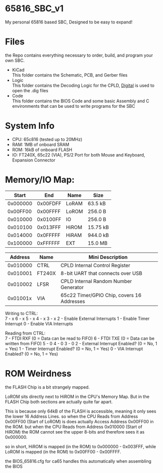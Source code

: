 # 65816_SBC_v1
My personal 65816 based SBC, Designed to be easy to expand!

# Files
the Repo contains everything necessary to order, build, and program your own SBC.

* KiCad  
This folder contains the Schematic, PCB, and Gerber files
* Logic  
This folder contains the Decoding Logic for the CPLD, [Digital](https://github.com/hneemann/Digital) is used to open the .dig files
* Code  
This folder contains the BIOS Code and some basic Assembly and C environments that can be used to write programs for the SBC

# System Info

* CPU: 65c816 (tested up to 20MHz)
* RAM: 1MB of onboard SRAM
* ROM: 16kB of onboard FLASH
* IO: FT240X, 65c22 (VIA), PS/2 Port for both Mouse and Keyboard, Expansion Connector

# Memory/IO Map:

|  Start   |   End    | Name  |   Size   |
| -------- | -------- | ----- | -------- |
| 0x000000 | 0x00FDFF | LoRAM |  63.5 kB |
| 0x00FF00 | 0x00FFFF | LoROM |  256.0 B |
| 0x010000 | 0x0100FF | IO    |  256.0 B |
| 0x010100 | 0x013FFF | HiROM | 15.75 kB |
| 0x014000 | 0x0FFFFF | HiRAM | 944.0 kB |
| 0x100000 | 0xFFFFFF | EXT   |  15.0 MB |

| Address  | Name   | Mini Description                           |
| -------- | ------ | ------------------------------------------ |
| 0x010000 | CTRL   | CPLD Internal Control Register             |
| 0x010001 | FT240X | 8-bit UART that connects over USB          |
| 0x010002 | LFSR   | CPLD Internal Random Number Generator      |
| 0x01001x | VIA    | 65c22 Timer/GPIO Chip, covers 16 Addresses |

Writing to CTRL:  
7 - x
6 - x
5 - x
4 - x
3 - x
2 - Enable External Interrupts
1 - Enable Timer Interrupt
0 - Enable VIA Interrupts

Reading from CTRL:  
7 - FTDI RXF (0 = Data can be read to FIFO)
6 - FTDI TXE (0 = Data can be written from FIFO)
5 - 0
4 - 0
3 - 0
2 - External Interrupt Enabled? (0 = No, 1 = Yes)
1 - Timer Interrupt Enabled? (0 = No, 1 = Yes)
0 - VIA Interrupt Enabled? (0 = No, 1 = Yes)

# ROM Weirdness
the FLASH Chip is a bit strangely mapped.

LoROM sits directly next to HiROM in the CPU's Memory Map. But in the FLASH Chip both sections are actually quite far apart.

This is because only 64kB of the FLASH is accessible, meaning it only sees the lower 16 Address Lines. so when the CPU Reads from Address 0x00FF00 (Start of LoROM) is does actually Access Address 0x00FF00 in the ROM. but when the CPU Reads from Address 0x010000 (Start of HiROM) the ROM cannot see the upper 8-bits and therefore sees it as 0x000000.

so in short, HiROM is mapped (in the ROM) to 0x000000 - 0x003FFF, while LoROM is mapped (in the ROM) to 0x00FF00 - 0x00FFFF.

the BIOS_65816.cfg for ca65 handles this automatically when assembling the BIOS
